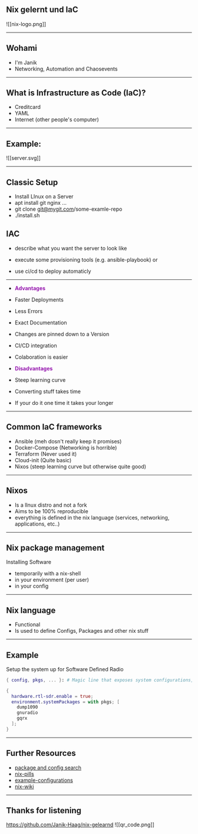 ## Nix gelernt und IaC
![[nix-logo.png]]

<hr>

## Wohami
- I'm Janik
- Networking, Automation and Chaosevents

---
## What is Infrastructure as Code (IaC)?

- Creditcard
- YAML 
- Internet (other people's computer)


---
## Example:
![[server.svg]]

---
## Classic Setup
- Install LInux on a Server
- apt install git nginx ...
- git clone git@mygit.com/some-examle-repo
- ./install.sh

## IAC 
- describe what you want the server to look like
  
- execute some provisioning tools (e.g. ansible-playbook)
or 
- use ci/cd to deploy automaticly 

---

- <span style="color:#9516AE"><b> Advantages </b></span>
- Faster Deployments
- Less Errors
- Exact Documentation
- Changes are pinned down to a Version
- CI/CD integration
- Colaboration is easier

- <span style="color:#9516AE"><b> Disadvantages  </b></span>
- Steep learning curve
- Converting stuff takes time
- If your do it one time it takes your longer

---
## Common IaC frameworks

- Ansible (meh dosn't really keep it promises)
- Docker-Compose (Networking is horrible)
- Terraform (Never used it)
- Cloud-init (Quite basic)
- Nixos (steep learning curve but otherwise quite good)

---
## Nixos
- Is a lInux distro and not a fork
- Aims to be 100% reproducible
- everything is defined in the nix language (services, networking, applications, etc..)

---
## Nix package management
Installing Software
- temporarily with a nix-shell
- in your environment (per user)
- in your config

--- 
## Nix language
- Functional
- Is used to define Configs, Packages and other nix stuff

---
## Example
Setup the system up for Software Defined Radio

```nix
{ config, pkgs, ... }: # Magic line that exposes system configurations, packages and some other stuff

{
  hardware.rtl-sdr.enable = true;
  environment.systemPackages = with pkgs; [
    dump1090
    gnuradio
    gqrx
  ];
}
```

--- 

## Further Resources 

- [package and config search](https://search.nixos.org/)
- [nix-pills](https://nixos.org/guides/nix-pills/)
- [example-configurations](https://nixos.wiki/wiki/Configuration_Collection)
- [nix-wiki](https://nixos.wiki/)

---
## Thanks for listening

https://github.com/Janik-Haag/nix-gelearnd
![[qr_code.png]]
